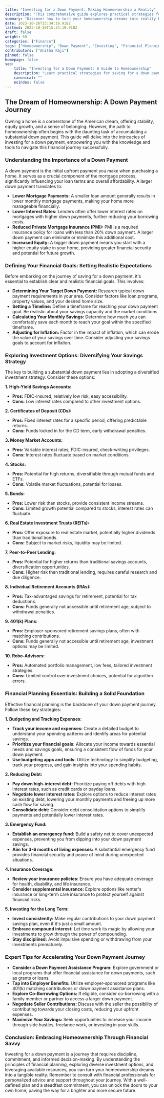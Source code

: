 ```yaml
---
title: "Investing for a Down Payment: Making Homeownership a Reality"
description: "This comprehensive guide explores practical strategies for accumulating a down payment, covering various investment options, financial planning tips, and expert advice."
summary: "Discover how to turn your homeownership dreams into reality by understanding smart investment strategies for building a substantial down payment. Learn about diverse investment vehicles, financial planning essentials, and expert tips to accelerate your journey."
date: 2023-10-26T15:34:19.918Z
lastmod: 2023-10-26T15:34:19.918Z
draft: false
weight: 60
categories: ["Finance"]
tags: ["Homeownership", "Down Payment", "Investing", "Financial Planning"]
contributors: ["Anitha Raji"]
pinned: false
homepage: false
seo:
    title: "Investing for a Down Payment: A Guide to Homeownership"
    description: "Learn practical strategies for saving for a down payment, exploring investment options, financial planning tips, and expert advice to make homeownership a reality."
    canonical: ""
    noindex: false
---
```


## The Dream of Homeownership: A Down Payment Journey

Owning a home is a cornerstone of the American dream, offering stability, equity growth, and a sense of belonging. However, the path to homeownership often begins with the daunting task of accumulating a substantial down payment. This guide will delve into the intricacies of investing for a down payment, empowering you with the knowledge and tools to navigate this financial journey successfully. 

### Understanding the Importance of a Down Payment

A down payment is the initial upfront payment you make when purchasing a home. It serves as a crucial component of the mortgage process, significantly influencing your loan terms and overall affordability. A larger down payment translates to:

* **Lower Mortgage Payments:** A smaller loan amount generally results in lower monthly mortgage payments, making your home more manageable financially.
* **Lower Interest Rates:** Lenders often offer lower interest rates on mortgages with higher down payments, further reducing your borrowing costs.
* **Reduced Private Mortgage Insurance (PMI):** PMI is a required insurance policy for loans with less than 20% down payment. A larger down payment can eliminate or minimize this additional cost.
* **Increased Equity:** A bigger down payment means you start with a higher equity stake in your home, providing greater financial security and potential for future growth.

### Defining Your Financial Goals: Setting Realistic Expectations

Before embarking on the journey of saving for a down payment, it's essential to establish clear and realistic financial goals. This involves:

* **Determining Your Target Down Payment:** Research typical down payment requirements in your area. Consider factors like loan programs, property values, and your desired home size.
* **Setting a Timeline:** Define a timeframe for reaching your down payment goal. Be realistic about your savings capacity and the market conditions.
* **Calculating Your Monthly Savings:** Determine how much you can comfortably save each month to reach your goal within the specified timeframe. 
* **Adjusting for Inflation:** Factor in the impact of inflation, which can erode the value of your savings over time. Consider adjusting your savings goals to account for inflation.

### Exploring Investment Options: Diversifying Your Savings Strategy

The key to building a substantial down payment lies in adopting a diversified investment strategy. Consider these options:

**1. High-Yield Savings Accounts:**

* **Pros:** FDIC-insured, relatively low risk, easy accessibility.
* **Cons:** Low interest rates compared to other investment options.

**2. Certificates of Deposit (CDs):**

* **Pros:** Fixed interest rates for a specific period, offering predictable returns.
* **Cons:** Funds locked in for the CD term, early withdrawal penalties.

**3. Money Market Accounts:**

* **Pros:** Variable interest rates, FDIC-insured, check-writing privileges.
* **Cons:** Interest rates fluctuate based on market conditions.

**4. Stocks:**

* **Pros:** Potential for high returns, diversifiable through mutual funds and ETFs.
* **Cons:** Volatile market fluctuations, potential for losses.

**5. Bonds:**

* **Pros:** Lower risk than stocks, provide consistent income streams.
* **Cons:** Limited growth potential compared to stocks, interest rates can fluctuate.

**6. Real Estate Investment Trusts (REITs):**

* **Pros:** Offer exposure to real estate market, potentially higher dividends than traditional bonds.
* **Cons:** Subject to market risks, liquidity may be limited.

**7. Peer-to-Peer Lending:**

* **Pros:** Potential for higher returns than traditional savings accounts, diversification opportunities.
* **Cons:** Higher risk than traditional lending, requires careful research and due diligence.

**8. Individual Retirement Accounts (IRAs):**

* **Pros:** Tax-advantaged savings for retirement, potential for tax deductions.
* **Cons:** Funds generally not accessible until retirement age, subject to withdrawal penalties.

**9. 401(k) Plans:**

* **Pros:** Employer-sponsored retirement savings plans, often with matching contributions.
* **Cons:** Funds generally not accessible until retirement age, investment options may be limited.

**10. Robo-Advisors:**

* **Pros:** Automated portfolio management, low fees, tailored investment strategies.
* **Cons:** Limited control over investment choices, potential for algorithm errors.

### Financial Planning Essentials: Building a Solid Foundation

Effective financial planning is the backbone of your down payment journey. Follow these key strategies:

**1. Budgeting and Tracking Expenses:**

* **Track your income and expenses:** Create a detailed budget to understand your spending patterns and identify areas for potential savings.
* **Prioritize your financial goals:** Allocate your income towards essential needs and savings goals, ensuring a consistent flow of funds for your down payment.
* **Use budgeting apps and tools:** Utilize technology to simplify budgeting, track your progress, and gain insights into your spending habits.

**2. Reducing Debt:**

* **Pay down high-interest debt:** Prioritize paying off debts with high interest rates, such as credit cards or payday loans.
* **Negotiate lower interest rates:** Explore options to reduce interest rates on existing debt, lowering your monthly payments and freeing up more cash flow for saving.
* **Consolidate debt:** Consider debt consolidation options to simplify payments and potentially lower interest rates.

**3. Emergency Fund:**

* **Establish an emergency fund:** Build a safety net to cover unexpected expenses, preventing you from dipping into your down payment savings.
* **Aim for 3-6 months of living expenses:** A substantial emergency fund provides financial security and peace of mind during unexpected situations.

**4. Insurance Coverage:**

* **Review your insurance policies:** Ensure you have adequate coverage for health, disability, and life insurance. 
* **Consider supplemental insurance:** Explore options like renter's insurance or long-term care insurance to protect yourself against financial risks.

**5. Investing for the Long Term:**

* **Invest consistently:** Make regular contributions to your down payment savings plan, even if it's just a small amount. 
* **Embrace compound interest:** Let time work its magic by allowing your investments to grow through the power of compounding.
* **Stay disciplined:** Avoid impulsive spending or withdrawing from your investments prematurely.

### Expert Tips for Accelerating Your Down Payment Journey

* **Consider a Down Payment Assistance Program:** Explore government or local programs that offer financial assistance for down payments, such as grants or loans.
* **Tap into Employer Benefits:** Utilize employer-sponsored programs like 401(k) matching contributions or down payment assistance plans.
* **Explore Co-Borrowing Options:** If eligible, consider co-borrowing with a family member or partner to access a larger down payment.
* **Negotiate Seller Contributions:** Discuss with the seller the possibility of contributing towards your closing costs, reducing your upfront expenses.
* **Maximize Your Savings:** Seek opportunities to increase your income through side hustles, freelance work, or investing in your skills.

### Conclusion: Embracing Homeownership Through Financial Savvy

Investing for a down payment is a journey that requires discipline, commitment, and informed decision-making. By understanding the principles of financial planning, exploring diverse investment options, and leveraging available resources, you can turn your homeownership dreams into a tangible reality. Remember to consult with financial professionals for personalized advice and support throughout your journey. With a well-defined plan and a steadfast commitment, you can unlock the doors to your own home, paving the way for a brighter and more secure future. 
